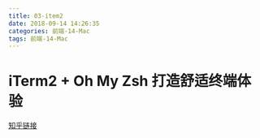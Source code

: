 ```yaml
---
title: 03-item2
date: 2018-09-14 14:26:35
categories: 前端-14-Mac
tags: 前端-14-Mac
---
```

# iTerm2 + Oh My Zsh 打造舒适终端体验

[知乎链接](https://zhuanlan.zhihu.com/p/37195261)
